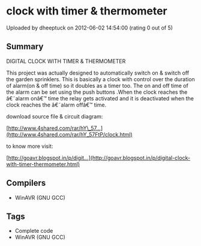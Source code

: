 # clock with timer & thermometer

Uploaded by dheeptuck on 2012-06-02 14:54:00 (rating 0 out of 5)

## Summary

DIGITAL CLOCK WITH TIMER & THERMOMETER


This project was actually designed to automatically switch on & switch off the garden sprinklers. This is basically a clock with control over the duration of alarm(on & off time) so it doubles as a timer too. The on and off time of the alarm can be set using the push buttons .When the clock reaches the â€˜alarm onâ€™ time the relay gets activated and it is deactivated when the clock reaches the â€˜alarm offâ€™ time. 


download source file & circuit diagram:  

[http://www.4shared.com/rar/hY\_57...](http://www.4shared.com/rar/hY_57FtP/clock.html)


to know more visit:  

[http://goavr.blogspot.in/p/digit...](http://goavr.blogspot.in/p/digital-clock-with-timer-thermometer.html)

## Compilers

- WinAVR (GNU GCC)

## Tags

- Complete code
- WinAVR (GNU GCC)
